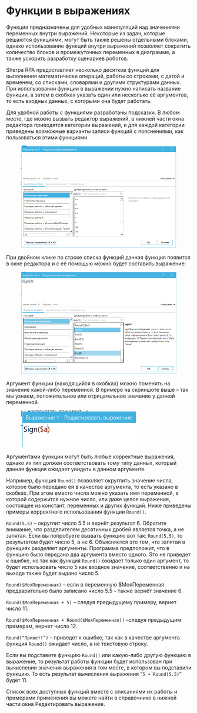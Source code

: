 # Функции в выражениях

Функции предназначены для удобных манипуляций над значениями переменных внутри выражений. Некоторые из задач, которые решаются функциями, могут быть также решены отдельными блоками, однако использование функций внутри выражений позволяет сократить количество блоков и промежуточных переменных в диаграмме, а также ускорить разработку сценариев роботов.

Sherpa RPA предоставляет несколько десятков функций для выполнения математически операций, работы со строками, с датой и временем, со списками, словарями и другими структурами данных. При использовании функции в выражении нужно написать название функции, а затем в скобках указать один или несколько её аргументов, то есть входных данных, с которыми она будет работать.

Для удобной работы с функциями разработаны подсказки. В любом месте, где можно вызвать редактор выражений, в нижней части окна редактора приводятся категории выражений, и для каждой категории приведены возможные варианты записи функций с пояснениями, как пользоваться этими функциями.

<figure><img src="../../../../../.gitbook/assets/image (10).png" alt=""><figcaption></figcaption></figure>

При двойном клике по строке списка функций данная функция появится в окне редактора и с её помощью можно будет составить выражение:

<figure><img src="../../../../../.gitbook/assets/image (11).png" alt=""><figcaption></figcaption></figure>

Аргумент функции (находящийся в скобках) можно поменять на значение какой-либо переменной. В примере на скриншоте выше – так мы узнаем, положительное или отрицательное значение у данной переменной.

<figure><img src="../../../../../.gitbook/assets/image (12).png" alt=""><figcaption></figcaption></figure>

Аргументами функции могут быть любые корректные выражения, однако их тип должен соответствовать тому типу данных, который данная функция ожидает увидеть в данном аргументе.

Например, функция `Round()` позволяет округлить значение числа, которое было передано ей в качестве аргумента, то есть указано в скобках. При этом вместо числа можно указать имя переменной, в которой содержится нужное число, или даже целое выражение, состоящее из констант, переменных и других функций. Ниже приведены примеры корректного использования функции `Round()`.

`Round(5.5)` – округлит число 5.5 и вернёт результат 6. Обратите внимание, что разделителем десятичных дробей является точка, а не запятая. Если вы попробуете вызвать функцию вот так: `Round(5,5)`, то результатом будет число 5, а не 6. Объясняется это тем, что запятая в функциях разделяет аргументы. Программа предположит, что в функцию было передано два аргумента вместо одного. Это не приведет к ошибке, но так как функция `Round()` ожидает только один аргумент, то будет использовать число 5 как входное значение, соответственно и на выходе также будет выдано число 5.

`Round($МояПеременная)` – если в переменную $МояПеременная предварительно было записано число 5.5 – также вернёт значение 6.

`Round($МояПеременная + 5)` – следуя предыдущему примеру, вернет число 11.

`Round($МояПеременная + Round($МояПеременная))` –следуя предыдущим примерам, вернет число 12.

`Round(“Привет!”)` – приведет к ошибке, так как в качестве аргумента функция `Round()` ожидает число, а не текстовую строку.

Если вы подставите функцию `Round()` или какую-либо другую функцию в выражение, то результат работы функции будет использован при вычислении значения выражения в том месте, в котором вы подставили функцию. То есть результат вычисления выражения “`5 + Round(5.5)`” будет 11.

Список всех доступных функций вместе с описаниями их работы и примерами применения вы можете найти в справочнике в нижней части окна Редактировать выражение.
